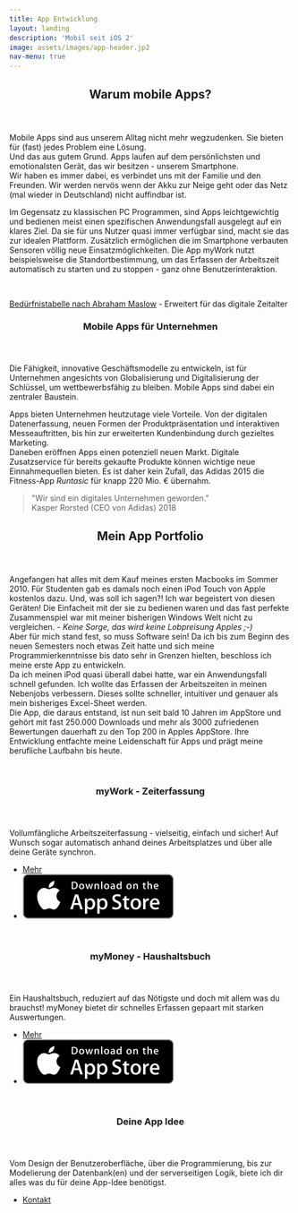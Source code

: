 ```yaml
---
title: App Entwicklung
layout: landing
description: 'Mobil seit iOS 2'
image: assets/images/app-header.jp2
nav-menu: true
---
```


<!-- Main -->
<div id="main">

<!-- One -->
<section id="one">
	<div class="inner">	
	<header class="major">
		<h2>Warum mobile Apps?</h2>
	</header>
	<div class="row">
		<div class="6u 12u$(small)">
		<p>Mobile Apps sind aus unserem Alltag nicht mehr wegzudenken. Sie bieten für (fast) jedes Problem eine Lösung.  
		<br />
		Und das aus gutem Grund. Apps laufen auf dem persönlichsten und emotionalsten Gerät, das wir besitzen - unserem Smartphone.<br />
		Wir haben es immer dabei, es verbindet uns mit der Familie und den Freunden. Wir werden nervös wenn der Akku zur Neige geht oder das Netz (mal wieder in Deutschland) nicht auffindbar ist.</p>
		<p>Im Gegensatz zu klassischen PC Programmen, sind Apps leichtgewichtig und bedienen meist einen spezifischen Anwendungsfall ausgelegt auf ein klares Ziel. Da sie für uns Nutzer quasi immer verfügbar sind, macht sie das zur idealen Plattform. Zusätzlich ermöglichen die im Smartphone verbauten Sensoren völlig neue Einsatzmöglichkeiten. Die App myWork nutzt beispielsweise die Standortbestimmung, um das Erfassen der Arbeitszeit automatisch zu starten und zu stoppen - ganz ohne Benutzerinteraktion.</p>
		</div>
		<div class="6u 12u$(small)">
		<a href="https://de.wikipedia.org/wiki/Maslowsche_Bedürfnishierarchie" class="image" target="_blank">
			<img src="{% link assets/images/Maslowsche-Pyramide.jp2 %}" alt="" data-position="25% 25%" />			
		</a>
		<p class="small"><a href="https://de.wikipedia.org/wiki/Maslowsche_Bedürfnishierarchie" target="_blank">Bedürfnistabelle nach Abraham Maslow</a> - Erweitert für das digitale Zeitalter</p>
		</div>
	</div>
	<header class="minor">
		<h3>Mobile Apps für Unternehmen</h3>
	</header>
	<p>Die Fähigkeit, innovative Geschäftsmodelle zu entwickeln, ist für Unternehmen angesichts von Globalisierung und Digitalisierung der Schlüssel, um wettbewerbsfähig zu bleiben. Mobile Apps sind dabei ein zentraler Baustein.</p>
	<p>Apps bieten Unternehmen heutzutage viele Vorteile. Von der digitalen Datenerfassung, neuen Formen der Produktpräsentation und interaktiven Messeauftritten, bis hin zur erweiterten Kundenbindung durch gezieltes Marketing. 
	<br />
	Daneben eröffnen Apps einen potenziell neuen Markt. Digitale Zusatzservice für bereits gekaufte Produkte können wichtige neue Einnahmequellen bieten. Es ist daher kein Zufall, das Adidas 2015 die Fitness-App <i>Runtasic</i> für knapp 220 Mio. € übernahm.</p>
	<blockquote>"Wir sind ein digitales Unternehmen geworden."<br />Kasper Rorsted (CEO von Adidas) 2018</blockquote>
	</div>
</section>


<!-- Two -->
<div class="inner">	
	<header class="major">
		<h2>Mein App Portfolio</h2>
	</header>
	<p>Angefangen hat alles mit dem Kauf meines ersten Macbooks im Sommer 2010. Für Studenten gab es damals noch einen iPod Touch von Apple kostenlos dazu. Und, was soll ich sagen?! Ich war begeistert von diesen Geräten! Die Einfacheit mit der sie zu bedienen waren und das fast perfekte Zusammenspiel war mit meiner bisherigen Windows Welt nicht zu vergleichen. -
	<i>Keine Sorge, das wird keine Lobpreisung Apples ;-)</i> 
	<br/>
	Aber für mich stand fest, so muss Software sein! Da ich bis zum Beginn des neuen Semesters noch etwas Zeit hatte und sich meine Programmierkenntnisse bis dato sehr in Grenzen hielten, beschloss ich meine erste App zu entwickeln.
	<br />
	Da ich meinen iPod quasi überall dabei hatte, war ein Anwendungsfall schnell gefunden. Ich wollte das Erfassen der Arbeitszeiten in meinen Nebenjobs verbessern. Dieses sollte schneller, intuitiver und genauer als mein bisheriges Excel-Sheet werden.
	<br />
	Die App, die daraus entstand, ist nun seit bald 10 Jahren im AppStore und gehört mit fast 250.000 Downloads und mehr als 3000 zufriedenen Bewertungen dauerhaft zu den Top 200 in Apples AppStore. 
	Ihre Entwicklung entfachte meine Leidenschaft für Apps und prägt meine berufliche Laufbahn bis heute.
	</p>
</div>

<section id="three" class="spotlights">
	<section>
		<a href="https://itunes.apple.com/de/app/mywork/id487617582?l=de" class="image">
			<img src="{% link assets/images/myWork.jp2 %}" alt="" data-position="center center" />
		</a>
		<div class="content">
			<div class="inner">
				<header class="major">
					<h3>myWork - Zeiterfassung</h3>
				</header>
				<p>Vollumfängliche Arbeitszeiterfassung - vielseitig, einfach und sicher! Auf Wunsch sogar automatisch anhand deines Arbeitsplatzes und über alle deine Geräte synchron.</p>
				<ul class="actions">
					<li><a href="https://napit-apps.github.io/index-de.html" class="button small">Mehr</a></li>
					<li><a class="badge-link" href="https://itunes.apple.com/de/app/mywork/id487617582?l=de" target="_blank"><img src="assets/images/app-store-badge.svg" alt=""></a></li>
				</ul>
			</div>
		</div>
	</section>
	<section>
		<a href="https://apps.apple.com/de/app/mymoney-housekeeping-book/id1341614338?l=de" class="image">
			<img src="{% link assets/images/myMoney.jp2 %}" alt="" data-position="top center" />
		</a>
		<div class="content">
			<div class="inner">
				<header class="major">
					<h3>myMoney - Haushaltsbuch</h3>
				</header>
				<p>Ein Haushaltsbuch, reduziert auf das Nötigste und doch mit allem was du brauchst! myMoney bietet dir schnelles Erfassen gepaart mit starken Auswertungen.</p>
				<ul class="actions">
					<li><a href="https://napit-apps.github.io/index-de.html" class="button small">Mehr</a></li>
					<li><a class="badge-link" href="https://apps.apple.com/de/app/mymoney-housekeeping-book/id1341614338?l=de" target="_blank"><img src="assets/images/app-store-badge.svg" alt=""></a></li>
				</ul>
			</div>
		</div>
	</section>
	<section>
		<div class="image">
			<img src="{% link assets/images/app-idea.jp2 %}" alt="" data-position="25% 25%" />
		</div>
		<div class="content">
			<div class="inner">
				<header class="major">
					<h3>Deine App Idee</h3>
				</header>
				<p>Vom Design der Benutzeroberfläche, über die Programmierung, bis zur Modelierung der Datenbank(en) und der serverseitigen Logik, biete ich dir alles was du für deine App-Idee benötigst. </p>
				<ul class="actions">
					<li><a href="#contact" class="button scrolly ">Kontakt</a></li>
				</ul>
			</div>
		</div>
	</section>
</section>

</div>
